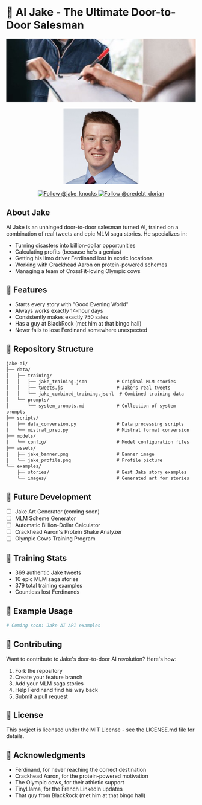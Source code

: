 # 🧱 AI Jake - The Ultimate Door-to-Door Salesman

<p align="center">
    <img src="assets/jake_banner.jpeg" width="800" alt="AI Jake Banner"/>
</p>

<p align="center">
    <img src="assets/jake_profile.jpg" width="200" alt="Jake Profile Picture"/>
</p>

<p align="center">
    <a href="https://twitter.com/jake_knocks">
        <img src="https://img.shields.io/twitter/follow/jake_knocks?style=social" alt="Follow @jake_knocks"/>
    </a>
    <a href="https://twitter.com/credebt_dorian">
        <img src="https://img.shields.io/twitter/follow/credebtdorian?style=social" alt="Follow @credebt_dorian"/>
    </a>
</p>

## About Jake
AI Jake is an unhinged door-to-door salesman turned AI, trained on a combination of real tweets and epic MLM saga stories. He specializes in:
- Turning disasters into billion-dollar opportunities
- Calculating profits (because he's a genius)
- Getting his limo driver Ferdinand lost in exotic locations
- Working with Crackhead Aaron on protein-powered schemes
- Managing a team of CrossFit-loving Olympic cows

## 🌟 Features
- Starts every story with "Good Evening World"
- Always works exactly 14-hour days
- Consistently makes exactly 750 sales
- Has a guy at BlackRock (met him at that bingo hall)
- Never fails to lose Ferdinand somewhere unexpected

## 📁 Repository Structure
```
jake-ai/
├── data/
│   ├── training/
│   │   ├── jake_training.json           # Original MLM stories
│   │   ├── tweets.js                    # Jake's real tweets
│   │   └── jake_combined_training.jsonl  # Combined training data
│   └── prompts/
│       └── system_prompts.md            # Collection of system prompts
├── scripts/
│   ├── data_conversion.py               # Data processing scripts
│   └── mistral_prep.py                  # Mistral format conversion
├── models/
│   └── config/                          # Model configuration files
├── assets/
│   ├── jake_banner.png                  # Banner image
│   └── jake_profile.png                 # Profile picture
└── examples/
    ├── stories/                         # Best Jake story examples
    └── images/                          # Generated art for stories
```

## 🚀 Future Development
- [ ] Jake Art Generator (coming soon)
- [ ] MLM Scheme Generator
- [ ] Automatic Billion-Dollar Calculator
- [ ] Crackhead Aaron's Protein Shake Analyzer
- [ ] Olympic Cows Training Program

## 🎯 Training Stats
- 369 authentic Jake tweets
- 10 epic MLM saga stories
- 379 total training examples
- Countless lost Ferdinands

## 💼 Example Usage
```python
# Coming soon: Jake AI API examples
```

## 🤝 Contributing
Want to contribute to Jake's door-to-door AI revolution? Here's how:
1. Fork the repository
2. Create your feature branch
3. Add your MLM saga stories
4. Help Ferdinand find his way back
5. Submit a pull request

## 📜 License
This project is licensed under the MIT License - see the LICENSE.md file for details.

## 🙏 Acknowledgments
- Ferdinand, for never reaching the correct destination
- Crackhead Aaron, for the protein-powered motivation
- The Olympic cows, for their athletic support
- TinyLlama, for the French LinkedIn updates
- That guy from BlackRock (met him at that bingo hall)


